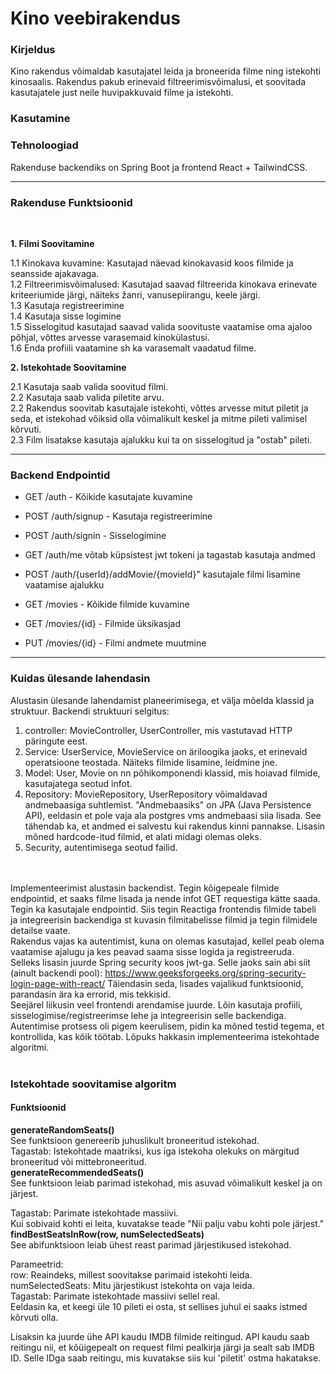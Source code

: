 # Kino veebirakendus

### Kirjeldus
Kino rakendus võimaldab kasutajatel leida ja broneerida filme ning istekohti kinosaalis. Rakendus pakub erinevaid filtreerimisvõimalusi, et soovitada kasutajatele just neile huvipakkuvaid filme ja istekohti.

### Kasutamine

### Tehnoloogiad
Rakenduse backendiks on Spring Boot ja frontend React + TailwindCSS.
<hr>

### Rakenduse Funktsioonid 
<br>

**1. Filmi Soovitamine** <br>

1.1 Kinokava kuvamine: Kasutajad näevad kinokavasid koos filmide ja seansside ajakavaga. <br>
1.2 Filtreerimisvõimalused: Kasutajad saavad filtreerida kinokava erinevate kriteeriumide järgi, näiteks žanri, vanusepiirangu, keele järgi. <br>
1.3 Kasutaja registreerimine <br>
1.4 Kasutaja sisse logimine <br>
1.5 Sisselogitud kasutajad saavad valida soovituste vaatamise oma ajaloo põhjal, võttes arvesse varasemaid kinokülastusi. <br>
1.6 Enda profiili vaatamine sh ka varasemalt vaadatud filme. <br>

**2. Istekohtade Soovitamine** <br>

2.1 Kasutaja saab valida soovitud filmi. <br>
2.2 Kasutaja saab valida piletite arvu. <br>
2.2 Rakendus soovitab kasutajale istekohti, võttes arvesse mitut piletit ja seda, et istekohad võiksid olla võimalikult keskel ja mitme pileti valimisel kõrvuti. <br>
2.3 Film lisatakse kasutaja ajalukku kui ta on sisselogitud ja "ostab" pileti. <br>

<hr>

### Backend Endpointid
* GET /auth - Kõikide kasutajate kuvamine
* POST /auth/signup - Kasutaja registreerimine
* POST /auth/signin - Sisselogimine
* GET /auth/me võtab küpsistest jwt tokeni ja tagastab kasutaja andmed
* POST /auth/{userId}/addMovie/{movieId}" kasutajale filmi lisamine vaatamise ajalukku


* GET /movies - Kõikide filmide kuvamine
* GET /movies/{id} - Filmide üksikasjad
* PUT /movies/{id} - Filmi andmete muutmine

<hr>

### Kuidas ülesande lahendasin

Alustasin ülesande lahendamist planeerimisega, et välja mõelda klassid ja struktuur.
Backendi struktuuri selgitus: 
1. controller: MovieController, UserController, mis vastutavad HTTP päringute eest.
2. Service: UserService, MovieService on äriloogika jaoks, et erinevaid operatsioone teostada. Näiteks filmide lisamine, leidmine jne.
3. Model: User, Movie on nn põhikomponendi klassid, mis hoiavad filmide, kasutajatega seotud infot.
4. Repository: MovieRepository, UserRepository võimaldavad andmebaasiga suhtlemist. "Andmebaasiks" on JPA (Java Persistence API), eeldasin et pole vaja ala postgres vms andmebaasi siia lisada. See tähendab ka, et andmed ei salvestu kui rakendus kinni pannakse. Lisasin mõned hardcode-itud filmid, et alati midagi olemas oleks.
5. Security, autentimisega seotud failid.

<br><br>
Implementeerimist alustasin backendist. Tegin kõigepeale filmide endpointid, et saaks filme lisada ja nende infot GET requestiga kätte saada. Tegin ka kasutajale endpointid. Siis tegin Reactiga frontendis filmide tabeli ja integreerisin backendiga st kuvasin filmitabelisse filmid ja tegin filmidele detailse vaate. <br>
Rakendus vajas ka autentimist, kuna on olemas kasutajad, kellel peab olema vaatamise ajalugu ja kes peavad saama sisse logida ja registreeruda. Selleks lisasin juurde Spring security koos jwt-ga. Selle jaoks sain abi siit (ainult backendi pool): https://www.geeksforgeeks.org/spring-security-login-page-with-react/  Täiendasin seda, lisades vajalikud funktsioonid, parandasin ära ka errorid, mis tekkisid. <br>
Seejärel liikusin veel frontendi arendamise juurde. Lõin kasutaja profiili, sisselogimise/registreerimse lehe ja integreerisin selle backendiga. Autentimise protsess oli pigem keerulisem, pidin ka mõned testid tegema, et kontrollida, kas kõik töötab. 
Lõpuks hakkasin implementeerima istekohtade algoritmi. <br><br>
### Istekohtade soovitamise algoritm

#### Funktsioonid
**generateRandomSeats()** <br>
See funktsioon genereerib juhuslikult broneeritud istekohad. <br>
Tagastab: Istekohtade maatriksi, kus iga istekoha olekuks on märgitud broneeritud või mittebroneeritud. <br>
**generateRecommendedSeats()** <br>
See funktsioon leiab parimad istekohad, mis asuvad võimalikult keskel ja on järjest. <br>

Tagastab: Parimate istekohtade massiivi. <br>
Kui sobivaid kohti ei leita, kuvatakse teade "Nii palju vabu kohti pole järjest." <br>
**findBestSeatsInRow(row, numSelectedSeats)** <br>
See abifunktsioon leiab ühest reast parimad järjestikused istekohad. <br>

Parameetrid: <br>
row: Reaindeks, millest soovitakse parimaid istekohti leida. <br>
numSelectedSeats: Mitu järjestikust istekohta on vaja leida. <br>
Tagastab: Parimate istekohtade massiivi sellel real. <br>
Eeldasin ka, et keegi üle 10 pileti ei osta, st sellises juhul ei saaks istmed kõrvuti olla. 

Lisaksin ka juurde ühe API kaudu IMDB filmide reitingud. API kaudu saab reitingu nii, et kõüigepealt on request filmi pealkirja järgi ja sealt sab IMDB ID. Selle IDga saab reitingu, mis kuvatakse siis kui 'piletit' ostma hakatakse. 

